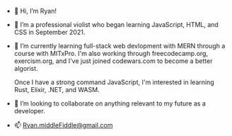 - 👋 Hi, I’m Ryan!

- 👀 I’m a professional violist who began learning JavaScript, HTML, and CSS in September 2021.

- 🌱 I’m currently learning full-stack web devlopment with MERN through a course with MITxPro. I'm also working through 
   freecodecamp.org, exercism.org, and I've just joined codewars.com to become a better algorist. 
   
   Once I have a strong command JavaScript, I'm interested in learning Rust, Elixir,
   .NET, and WASM. 
   
- 💞️ I’m looking to collaborate on anything relevant to my future as a developer.

- 📫 Ryan.middleFiddle@gmail.com
